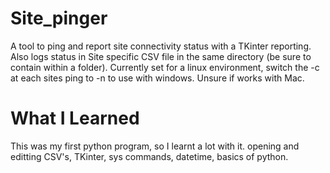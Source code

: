 # Site_pinger

A tool to ping and report site connectivity status with a TKinter reporting. Also logs status in Site specific CSV file in the same directory (be sure to contain within a folder). Currently set for a linux environment, switch the -c at each sites ping to -n to use with windows. Unsure if works with Mac. 

# What I Learned 
This was my first python program, so I learnt a lot with it. opening and editting CSV's, TKinter, sys commands, datetime, basics of python. 
